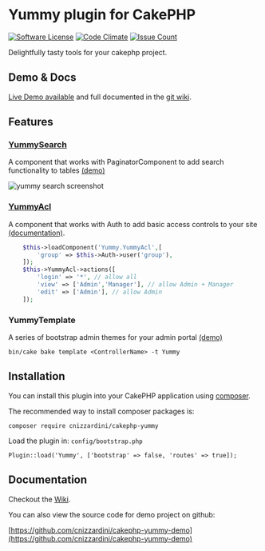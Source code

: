 # Yummy plugin for CakePHP

[![Software License](https://img.shields.io/badge/license-MIT-brightgreen.svg?style=flat-square)](LICENSE.txt)
[![Code Climate](https://codeclimate.com/github/cnizzardini/cakephp-yummy/badges/gpa.svg)](https://codeclimate.com/github/cnizzardini/cakephp-yummy)
[![Issue Count](https://codeclimate.com/github/cnizzardini/cakephp-yummy/badges/issue_count.svg)](https://codeclimate.com/github/cnizzardini/cakephp-yummy)

Delightfully tasty tools for your cakephp project. 

## Demo & Docs

[Live Demo available](http://cake3.cnizz.com/yummy-demo) and full documented in the [git wiki](https://github.com/cnizzardini/cakephp-yummy/wiki).

## Features

### [YummySearch](https://github.com/cnizzardini/cakephp-yummy/wiki/Yummy-Search)

A component that works with PaginatorComponent to add search functionality to tables [(demo)](http://cake3.cnizz.com/yummy-demo/teams)

![yummy search screenshot](https://www.cnizz.com/media/cakephp-yummy-search-screenshot.png)

### [YummyAcl](https://github.com/cnizzardini/cakephp-yummy/wiki/Yummy-ACL)

A component that works with Auth to add basic access controls to your site 
[(documentation)](https://github.com/cnizzardini/cakephp-yummy/wiki/Yummy-ACL). 

```php
	$this->loadComponent('Yummy.YummyAcl',[
	    'group' => $this->Auth->user('group'),
	]);
	$this->YummyAcl->actions([
	    'login' => '*', // allow all 
	    'view' => ['Admin','Manager'], // allow Admin + Manager
	    'edit' => ['Admin'], // allow Admin
	]);
```

### YummyTemplate

A series of bootstrap admin themes for your admin portal [(demo)](http://cake3.cnizz.com/yummy-demo/teams)

```
bin/cake bake template <ControllerName> -t Yummy
```

## Installation

You can install this plugin into your CakePHP application using [composer](http://getcomposer.org).

The recommended way to install composer packages is:

```
composer require cnizzardini/cakephp-yummy
```

Load the plugin in: `config/bootstrap.php`

```
Plugin::load('Yummy', ['bootstrap' => false, 'routes' => true]);
```

## Documentation

Checkout the [Wiki](https://github.com/cnizzardini/cakephp-yummy/wiki/).

You can also view the source code for demo project on github:

[https://github.com/cnizzardini/cakephp-yummy-demo](https://github.com/cnizzardini/cakephp-yummy-demo)
